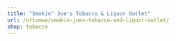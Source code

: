 ```yaml
---
title: "Smokin' Joe's Tobacco & Liquor Outlet"
url: /ottumwa/smokin-joes-tobacco-and-liquor-outlet/
shop: tobacco
---
```

